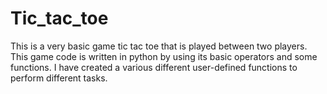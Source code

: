 # Tic_tac_toe
This is a very basic game tic tac toe that is played between two players.
This game code is written in python by using its basic operators and some functions. I have created a various different user-defined functions to perform different tasks.
